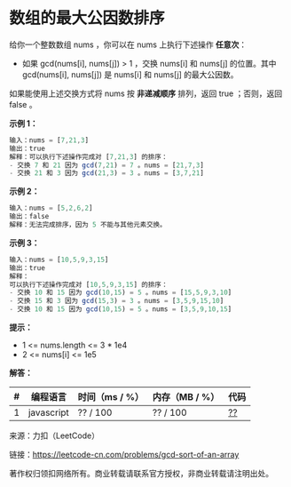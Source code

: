 # 数组的最大公因数排序

给你一个整数数组 nums ，你可以在 nums 上执行下述操作 **任意次**：

- 如果 gcd(nums[i], nums[j]) > 1 ，交换 nums[i] 和 nums[j] 的位置。其中 gcd(nums[i], nums[j]) 是 nums[i] 和 nums[j] 的最大公因数。

如果能使用上述交换方式将 nums 按 **非递减顺序** 排列，返回 true ；否则，返回 false 。

**示例 1：**

``` javascript
输入：nums = [7,21,3]
输出：true
解释：可以执行下述操作完成对 [7,21,3] 的排序：
- 交换 7 和 21 因为 gcd(7,21) = 7 。nums = [21,7,3]
- 交换 21 和 3 因为 gcd(21,3) = 3 。nums = [3,7,21]
```

**示例 2：**

``` javascript
输入：nums = [5,2,6,2]
输出：false
解释：无法完成排序，因为 5 不能与其他元素交换。
```

**示例 3：**

``` javascript
输入：nums = [10,5,9,3,15]
输出：true
解释：
可以执行下述操作完成对 [10,5,9,3,15] 的排序：
- 交换 10 和 15 因为 gcd(10,15) = 5 。nums = [15,5,9,3,10]
- 交换 15 和 3 因为 gcd(15,3) = 3 。nums = [3,5,9,15,10]
- 交换 10 和 15 因为 gcd(10,15) = 5 。nums = [3,5,9,10,15]
```

**提示：**

- 1 <= nums.length <= 3 * 1e4
- 2 <= nums[i] <= 1e5

**解答：**

**#**|**编程语言**|**时间（ms / %）**|**内存（MB / %）**|**代码**
--|--|--|--|--
1|javascript|?? / 100|?? / 100|[??](./javascript/ac_v1.js)

来源：力扣（LeetCode）

链接：https://leetcode-cn.com/problems/gcd-sort-of-an-array

著作权归领扣网络所有。商业转载请联系官方授权，非商业转载请注明出处。
